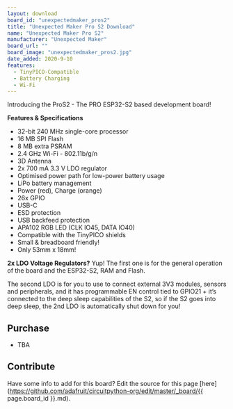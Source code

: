 ```yaml
---
layout: download
board_id: "unexpectedmaker_pros2"
title: "Unexpected Maker Pro S2 Download"
name: "Unexpected Maker Pro S2"
manufacturer: "Unexpected Maker"
board_url: ""
board_image: "unexpectedmaker_pros2.jpg"
date_added: 2020-9-10
features:
  - TinyPICO-Compatible
  - Battery Charging
  - Wi-Fi
---
```


Introducing the ProS2 - The PRO ESP32-S2 based development board!

**Features & Specifications**
 - 32-bit 240 MHz single-core processor 
 - 16 MB SPI Flash
 - 8 MB extra PSRAM
 - 2.4 GHz Wi-Fi - 802.11b/g/n
 - 3D Antenna
 - 2x 700 mA 3.3 V LDO regulator
 - Optimised power path for low-power battery usage
 - LiPo battery management
 - Power (red), Charge (orange)
 - 26x GPIO
 - USB-C
 - ESD protection
 - USB backfeed protection
 - APA102 RGB LED (CLK IO45, DATA IO40)
 - Compatible with the TinyPICO shields 
 - Small & breadboard friendly!
 - Only 53mm x 18mm!

**2x LDO Voltage Regulators?**
Yup! The first one is for the general operation of the board and the ESP32-S2, RAM and Flash. 

The second LDO is for you to use to connect external 3V3 modules, sensors and peripherals, and it has programmable EN control tied to GPIO21 + it’s connected to the deep sleep capabilities of the S2, so if the S2 goes into deep sleep, the 2nd LDO is automatically shut down for you!

## Purchase
* TBA

## Contribute

Have some info to add for this board? Edit the source for this page [here](https://github.com/adafruit/circuitpython-org/edit/master/_board/{{ page.board_id }}.md).
